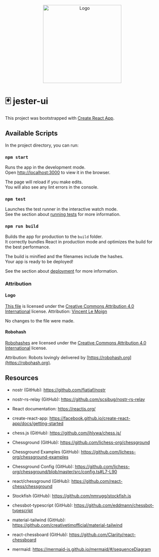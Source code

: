 
<p align="center">
    <img src="https://github.com/theborakompanioni/pgnrui/raw/master/pgnr-ui/public/logo512.png" alt="Logo" width="256" />
</p>

🃏 jester-ui
===

This project was bootstrapped with [Create React App](https://github.com/facebook/create-react-app).

## Available Scripts

In the project directory, you can run:

### `npm start`

Runs the app in the development mode.\
Open [http://localhost:3000](http://localhost:3000) to view it in the browser.

The page will reload if you make edits.\
You will also see any lint errors in the console.

### `npm test`

Launches the test runner in the interactive watch mode.\
See the section about [running tests](https://facebook.github.io/create-react-app/docs/running-tests) for more information.

### `npm run build`

Builds the app for production to the `build` folder.\
It correctly bundles React in production mode and optimizes the build for the best performance.

The build is minified and the filenames include the hashes.\
Your app is ready to be deployed!

See the section about [deployment](https://facebook.github.io/create-react-app/docs/deployment) for more information.


### Attribution

#### Logo
[This file](https://github.com/theborakompanioni/pgnrui/raw/master/pgnr-ui/public/logo512.png) is licensed under the [Creative Commons Attribution 4.0 International](https://creativecommons.org/licenses/by/4.0/) license.
Attribution: [Vincent Le Moign](https://commons.wikimedia.org/wiki/File:683-joker.svg)

No changes to the file were made.

#### Robohash
[Robohashes](https://robohash.org) are licensed under the [Creative Commons Attribution 4.0 International](https://creativecommons.org/licenses/by/4.0/) license.

Attribution: Robots lovingly delivered by [https://robohash.org](https://robohash.org).


## Resources
- nostr (GitHub): https://github.com/fiatjaf/nostr
- nostr-rs-relay (GitHub): https://github.com/scsibug/nostr-rs-relay

- React documentation: https://reactjs.org/
- create-react-app: https://facebook.github.io/create-react-app/docs/getting-started

- chess.js (GitHub): https://github.com/jhlywa/chess.js/
- Chessground (GitHub): https://github.com/lichess-org/chessground
- Chessground Examples (GitHub): https://github.com/lichess-org/chessground-examples
- Chessground Config (GitHub): https://github.com/lichess-org/chessground/blob/master/src/config.ts#L7-L90
- react/chessground (GitHub): https://github.com/react-chess/chessground

- Stockfish (GitHub): https://github.com/nmrugg/stockfish.js
- chessbot-typescript (GitHub): https://github.com/eddmann/chessbot-typescript

- material-tailwind (GitHub): https://github.com/creativetimofficial/material-tailwind

- react-chessboard (GitHub): https://github.com/Clariity/react-chessboard

- mermaid: https://mermaid-js.github.io/mermaid/#/sequenceDiagram
